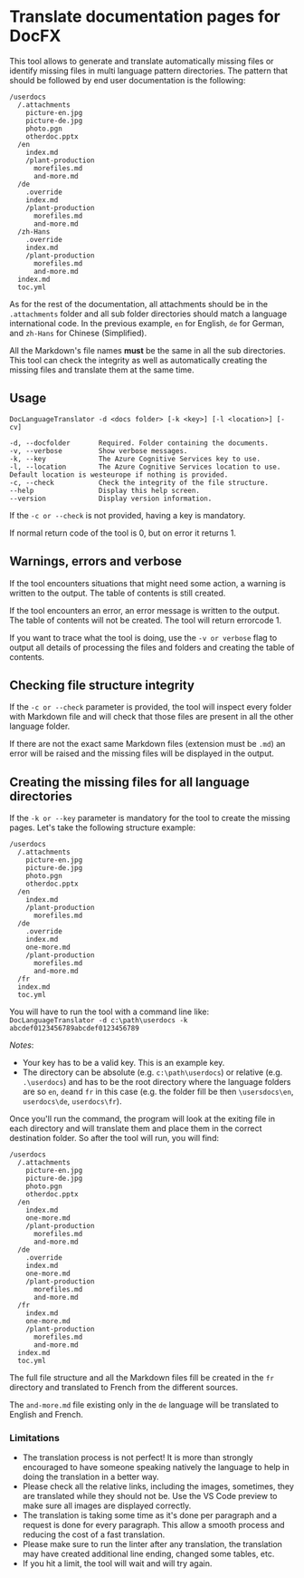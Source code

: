 # Translate documentation pages for DocFX

This tool allows to generate and translate automatically missing files or identify missing files in multi language pattern directories. The pattern that should be followed by end user documentation is the following:

```text
/userdocs
  /.attachments
    picture-en.jpg
    picture-de.jpg
    photo.pgn
    otherdoc.pptx
  /en
    index.md
    /plant-production
      morefiles.md
      and-more.md
  /de
    .override
    index.md
    /plant-production
      morefiles.md
      and-more.md
  /zh-Hans
    .override
    index.md
    /plant-production
      morefiles.md
      and-more.md
  index.md
  toc.yml
```

As for the rest of the documentation, all attachments should be in the `.attachments` folder and all sub folder directories should match a language international code. In the previous example, `en` for English, `de` for German, and `zh-Hans` for Chinese (Simplified).

All the Markdown's file names **must** be the same in all the sub directories. This tool can check the integrity as well as automatically creating the missing files and translate them at the same time.

## Usage

```text
DocLanguageTranslator -d <docs folder> [-k <key>] [-l <location>] [-cv]

-d, --docfolder       Required. Folder containing the documents.
-v, --verbose         Show verbose messages.
-k, --key             The Azure Cognitive Services key to use.
-l, --location        The Azure Cognitive Services location to use. Default location is westeurope if nothing is provided.
-c, --check           Check the integrity of the file structure.
--help                Display this help screen.
--version             Display version information.
```

If the `-c or --check` is not provided, having a key is mandatory.

If normal return code of the tool is 0, but on error it returns 1.

## Warnings, errors and verbose

If the tool encounters situations that might need some action, a warning is written to the output. The table of contents is still created.

If the tool encounters an error, an error message is written to the output. The table of contents will not be created. The tool will return errorcode 1.

If you want to trace what the tool is doing, use the `-v or verbose` flag to output all details of processing the files and folders and creating the table of contents.

## Checking file structure integrity

If the `-c or --check` parameter is provided, the tool will inspect every folder with Markdown file and will check that those files are present in all the other language folder.

If there are not the exact same Markdown files (extension must be `.md`) an error will be raised and the missing files will be displayed in the output.

## Creating the missing files for all language directories

If the `-k or --key` parameter is mandatory for the tool to create the missing pages. Let's take the following structure example:

```text
/userdocs
  /.attachments
    picture-en.jpg
    picture-de.jpg
    photo.pgn
    otherdoc.pptx
  /en
    index.md
    /plant-production
      morefiles.md
  /de
    .override
    index.md
    one-more.md
    /plant-production
      morefiles.md
      and-more.md
  /fr
  index.md
  toc.yml
```

You will have to run the tool with a command line like: `DocLanguageTranslator -d c:\path\userdocs -k abcdef0123456789abcdef0123456789`

*Notes*:

* Your key has to be a valid key. This is an example key.
* The directory can be absolute (e.g. `c:\path\userdocs`) or relative (e.g. `.\userdocs`) and has to be the root directory where the language folders are so `en`, `de`and `fr` in this case (e.g. the folder fill be then `\usersdocs\en`, `userdocs\de`, `userdocs\fr`).

Once you'll run the command, the program will look at the exiting file in each directory and will translate them and place them in the correct destination folder. So after the tool will run, you will find:

```text
/userdocs
  /.attachments
    picture-en.jpg
    picture-de.jpg
    photo.pgn
    otherdoc.pptx
  /en
    index.md
    one-more.md
    /plant-production
      morefiles.md
      and-more.md
  /de
    .override
    index.md
    one-more.md
    /plant-production
      morefiles.md
      and-more.md
  /fr
    index.md
    one-more.md
    /plant-production
      morefiles.md
      and-more.md
  index.md
  toc.yml
```

The full file structure and all the Markdown files fill be created in the `fr` directory and translated to French from the different sources.

The `and-more.md` file existing only in the `de` language will be translated to English and French.

### Limitations

* The translation process is not perfect! It is more than strongly encouraged to have someone speaking natively the language to help in doing the translation in a better way.
* Please check all the relative links, including the images, sometimes, they are translated while they should not be. Use the VS Code preview to make sure all images are displayed correctly.
* The translation is taking some time as it's done per paragraph and a request is done for every paragraph. This allow a smooth process and reducing the cost of a fast translation.
* Please make sure to run the linter after any translation, the translation may have created additional line ending, changed some tables, etc.
* If you hit a limit, the tool will wait and will try again.

